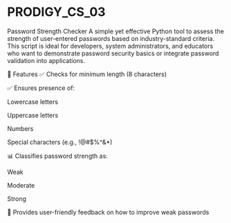# PRODIGY_CS_03
Password Strength Checker
A simple yet effective Python tool to assess the strength of user-entered passwords based on industry-standard criteria. This script is ideal for developers, system administrators, and educators who want to demonstrate password security basics or integrate password validation into applications.

🚀 Features
✅ Checks for minimum length (8 characters)

✅ Ensures presence of:

Lowercase letters

Uppercase letters

Numbers

Special characters (e.g., !@#$%^&*)

📊 Classifies password strength as:

Weak

Moderate

Strong

🧠 Provides user-friendly feedback on how to improve weak passwords
